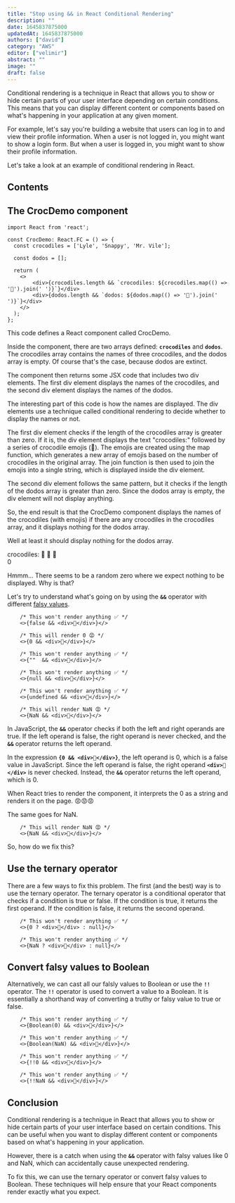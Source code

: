 ```yaml
---
title: "Stop using && in React Conditional Rendering"
description: ""
date: 1645837875000
updatedAt: 1645837875000
authors: ["david"]
category: "AWS"
editor: ["velimir"]
abstract: ""
image: ""
draft: false
---
```


Conditional rendering is a technique in React that allows you to show or hide certain parts of your user interface depending on certain conditions. This means that you can display different content or components based on what's happening in your application at any given moment.

For example, let's say you're building a website that users can log in to and view their profile information. When a user is not logged in, you might want to show a login form. But when a user is logged in, you might want to show their profile information.

Let's take a look at an example of conditional rendering in React.

## Contents

## The CrocDemo component

```tsx
import React from 'react';

const CrocDemo: React.FC = () => {
  const crocodiles = ['Lyle', 'Snappy', 'Mr. Vile'];

  const dodos = [];

  return (
    <>
        <div>{crocodiles.length && `crocodiles: ${crocodiles.map(() => '🐊').join(' ')}`}</div>
        <div>{dodos.length && `dodos: ${dodos.map(() => '🦤').join(' ')}`}</div> 
    </>
  );
};

```

This code defines a React component called CrocDemo.

Inside the component, there are two arrays defined: **`crocodiles`** and **`dodos`**. The crocodiles array contains the names of three crocodiles, and the dodos array is empty. Of course that's the case, because dodos are extinct.

The component then returns some JSX code that includes two div elements. The first div element displays the names of the crocodiles, and the second div element displays the names of the dodos.

The interesting part of this code is how the names are displayed. The div elements use a technique called conditional rendering to decide whether to display the names or not.

The first div element checks if the length of the crocodiles array is greater than zero. If it is, the div element displays the text "crocodiles:" followed by a series of crocodile emojis (🐊). The emojis are created using the map function, which generates a new array of emojis based on the number of crocodiles in the original array. The join function is then used to join the emojis into a single string, which is displayed inside the div element.

The second div element follows the same pattern, but it checks if the length of the dodos array is greater than zero. Since the dodos array is empty, the div element will not display anything.

So, the end result is that the CrocDemo component displays the names of the crocodiles (with emojis) if there are any crocodiles in the crocodiles array, and it displays nothing for the dodos array.

Well at least it should display nothing for the dodos array.

crocodiles: 🐊 🐊 🐊  
0

Hmmm... There seems to be a random zero where we expect nothing to be displayed. Why is that?

Let's try to understand what's going on by using the **`&&`** operator with different [falsy values](https://developer.mozilla.org/en-US/docs/Glossary/Falsy). 

```tsx
    /* This won't render anything ✅ */
    <>{false && <div>👋</div>}</>

    /* This will render 0 😡 */
    <>{0 && <div>👋</div>}</>

    /* This won't render anything ✅ */
    <>{""  && <div>👋</div>}</>

    /* This won't render anything ✅ */
    <>{null && <div>👋</div>}</>

    /* This won't render anything ✅ */
    <>{undefined && <div>👋</div>}</>

    /* This will render NaN 😡 */
    <>{NaN && <div>👋</div>}</>
```
In JavaScript, the **`&&`** operator checks if both the left and right operands are true. If the left operand is false, the right operand is never checked, and the **`&&`** operator returns the left operand.

In the expression **`{0 && <div>👋</div>}`**, the left operand is 0, which is a false value in JavaScript. Since the left operand is false, the right operand **`<div>👋</div>`** is never checked. Instead, the **`&&`** operator returns the left operand, which is 0. 

When React tries to render the component, it interprets the 0 as a string and renders it on the page. 😡😡😡

The same goes for NaN. 

```tsx
    /* This will render NaN 😡 */
    <>{NaN && <div>👋</div>}</>
```

So, how do we fix this?

## Use the ternary operator

There are a few ways to fix this problem. The first (and the best) way is to use the ternary operator. The ternary operator is a conditional operator that checks if a condition is true or false. If the condition is true, it returns the first operand. If the condition is false, it returns the second operand.

```tsx
    /* This won't render anything ✅ */
    <>{0 ? <div>👋</div> : null}</>

    /* This won't render anything ✅ */
    <>{NaN ? <div>👋</div> : null}</>

```

## Convert falsy values to Boolean

Alternatively, we can cast all our falsly values to Boolean or use the **`!!`** operator. 
The **`!!`** operator is used to convert a value to a Boolean. It is essentially a shorthand way of converting a truthy or falsy value to true or false.

```tsx
    /* This won't render anything ✅ */
    <>{Boolean(0) && <div>👋</div>}</>

    /* This won't render anything ✅ */
    <>{Boolean(NaN) && <div>👋</div>}</>

    /* This won't render anything ✅ */
    <>{!!0 && <div>👋</div>}</>

    /* This won't render anything ✅ */
    <>{!!NaN && <div>👋</div>}</>
```

## Conclusion

Conditional rendering is a technique in React that allows you to show or hide certain parts of your user interface based on certain conditions. This can be useful when you want to display different content or components based on what's happening in your application.

However, there is a catch when using the **`&&`** operator with falsy values like 0 and NaN, which can accidentally cause unexpected rendering.

To fix this, we can use the ternary operator or convert falsy values to Boolean. These techniques will help ensure that your React components render exactly what you expect.
